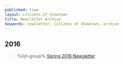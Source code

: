 ```yaml
---
published: true
layout: citizens-of-shawtown
title: Newsletter Archive
keywords: newsletter, Citizens of Shawtown, archive
---
```


## 2016

> %list-group%
> <a href="{{ site.url }}/pdf/2016/shawtown-spring-2016.pdf" class="list-group-item">Spring 2016 Newsletter</a>
